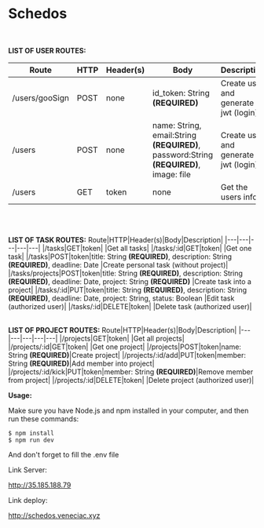 <h1> Schedos </h1>
<br>

**LIST OF USER ROUTES:**

Route|HTTP|Header(s)|Body|Description|
|---|---|---|---|---|
|/users/gooSign|POST|none|id_token: String **(REQUIRED)**|Create user and generate jwt (login)|
|/users|POST|none|name: String, email:String **(REQUIRED)**, password:String **(REQUIRED)**, image: file|Create user and generate jwt (login)|
|/users|GET|token|none|Get the users info |

<br>
<br>

**LIST OF TASK ROUTES:**
Route|HTTP|Header(s)|Body|Description|
|---|---|---|---|---|
|/tasks|GET|token| |Get all tasks|
|/tasks/:id|GET|token| |Get one task|
|/tasks|POST|token|title: String **(REQUIRED)**, description: String **(REQUIRED)**, deadline: Date |Create personal task (without project)|
|/tasks/projects|POST|token|title: String **(REQUIRED)**, description: String **(REQUIRED)**, deadline: Date, project: String **(REQUIRED)** |Create task into a project|
|/tasks/:id|PUT|token|title: String **(REQUIRED)**, description: String **(REQUIRED)**, deadline: Date, project: String, status: Boolean |Edit task (authorized user)|
|/tasks/:id|DELETE|token| |Delete task (authorized user)|
<br>
<br>

**LIST OF PROJECT ROUTES:**
Route|HTTP|Header(s)|Body|Description|
|---|---|---|---|---|
|/projects|GET|token| |Get all projects|
|/projects/:id|GET|token| |Get one project|
|/projects|POST|token|name: String **(REQUIRED)**|Create project|
|/projects/:id/add|PUT|token|member: String **(REQUIRED)**|Add member into project|
|/projects/:id/kick|PUT|token|member: String **(REQUIRED)**|Remove member from project|
|/projects/:id|DELETE|token| |Delete project (authorized user)|

**Usage:**

Make sure you have Node.js and npm installed in your computer, and then run these commands:

```
$ npm install
$ npm run dev
```
And don't forget to fill the .env file 

Link Server:

http://35.185.188.79

Link deploy: 

http://schedos.veneciac.xyz